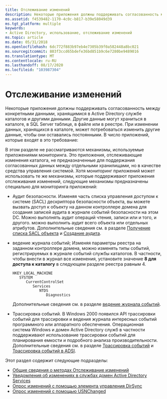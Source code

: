 ```yaml
---
title: Отслеживание изменений
description: Некоторые приложения должны поддерживать согласованность между конкретными данными, хранящимися в Active Directory службе каталогов и другими данными.
ms.assetid: f4539482-1170-4c0c-b817-b39e58049d39
ms.tgt_platform: multiple
keywords:
- Active Directory, использование, отслеживание изменений
ms.topic: article
ms.date: 05/31/2018
ms.openlocfilehash: 6dc772f883b97eb4e7305b39f0a582448a8bc021
ms.sourcegitcommit: 803f3ccd65bdefe36bd851b9c6e7280be9489016
ms.translationtype: MT
ms.contentlocale: ru-RU
ms.lasthandoff: 08/17/2020
ms.locfileid: "103987304"
---
```

# <a name="tracking-changes"></a>Отслеживание изменений

Некоторые приложения должны поддерживать согласованность между конкретными данными, хранящимися в Active Directory службе каталогов и другими данными. Другие данные могут храниться в каталоге, в SQL Server таблице, в файле или в реестре. При изменении данных, хранящихся в каталоге, может потребоваться изменить другие данные, чтобы они оставались постоянными. В число приложений, которые входят в это требование:

В этом разделе не рассматриваются механизмы, используемые приложениями мониторинга. Это приложения, отслеживающие изменения каталога, не предназначенные для поддержания согласованных данных между отдельными хранилищами, но в качестве средства управления системой. Хотя мониторинг приложений может использовать те же механизмы, которые поддерживают приложения отслеживания изменений, следующие механизмы предназначены специально для мониторинга приложений:

-   Аудит безопасности. Изменяя часть списка управления доступом к системе (SACL) дескриптора безопасности объекта, вы можете вызвать доступ к объекту на данном контроллере домена для создания записей аудита в журнале событий безопасности на этом DC. Можно выполнять аудит операций чтения, записи или и того, и другого. можно выполнить аудит всего объекта или отдельных атрибутов. Дополнительные сведения см. в разделе [Получение списка SACL объекта](retrieving-an-objectampaposs-sacl.md) и [Создание аудита](/windows/desktop/SecAuthZ/audit-generation).
-   ведение журнала событий; Изменяя параметры реестра на заданном контроллере домена, можно изменять типы событий, регистрируемых в журнале событий службы каталогов. В частности, чтобы внести в журнал все изменения, установите значение **8 для доступа к каталогу** в следующем разделе реестра равным 4.

    ```
    HKEY_LOCAL_MACHINE
       SYSTEM
          CurrentControlSet
             Services
                NTDS
                   Diagnostics
    ```

    Дополнительные сведения см. в разделе [ведение журнала событий](/windows/desktop/EventLog/event-logging).

-   Трассировка событий. В Windows 2000 появился API трассировки событий для трассировки и ведения журнала интересных событий программного или аппаратного обеспечения. Операционная система Windows и домен Active Directory служб в частности поддерживают использование трассировки событий для планирования емкости и подробного анализа производительности. Дополнительные сведения см. в разделе [Трассировка событий](/windows/desktop/ETW/event-tracing-portal) и [Трассировка событий в ADSI](/windows/desktop/ADSI/adsi-and-etw).

Этот раздел содержит следующие подразделы:

-   [Общие сведения о методах Отслеживание изменений](overview-of-change-tracking-techniques.md)
-   [Уведомления об изменениях в службах домен Active Directory Services](change-notifications-in-active-directory-domain-services.md)
-   [Опрос изменений с помощью элемента управления DirSync](polling-for-changes-using-the-dirsync-control.md)
-   [Опрос изменений с помощью USNChanged](polling-for-changes-using-usnchanged.md)

 

 